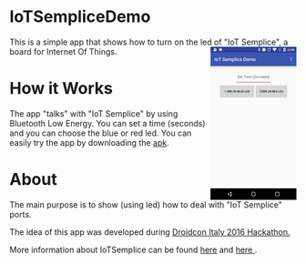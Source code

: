 # IoTSempliceDemo
This is a simple app that shows how to turn on the led of "IoT Semplice", a board for Internet Of Things.
<img src="https://github.com/prof18/IoTSempliceDemo/blob/master/screen_1.jpg" width="30%" height="30%" align="right" >

# How it Works
The app "talks" with "IoT Semplice" by using Bluetooth Low Energy. You can set a time (seconds) and you can choose the blue or red led. You can easily try the app by downloading the <a href="https://github.com/prof18/IoTSempliceDemo/blob/master/IoTSempliceDemo.apk">apk</a>.

# About
The main purpose is to show (using led) how to deal with "IoT Semplice" ports. 

The idea of this app was developed during 
<a href="http://it.droidcon.com/2016/hackathon-droidcon-italy/">Droidcon Italy 2016 Hackathon.</a>

More information about IoTSemplice can be found <a href="http://www.cosma369.it/categoria-prodotto/iotsemplice/">here</a> and 
<a href="https://sites.google.com/site/iblionet/">here </a>.

